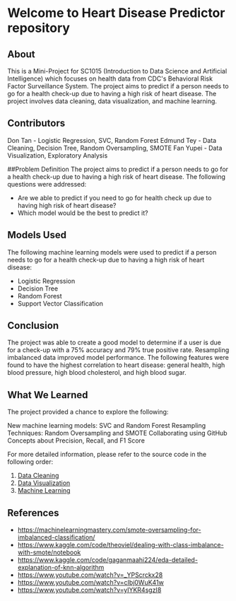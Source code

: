 # Welcome to Heart Disease Predictor repository

## About
This is a Mini-Project for SC1015 (Introduction to Data Science and Artificial Intelligence) which focuses on health data from CDC's Behavioral Risk Factor Surveillance System. The project aims to predict if a person needs to go for a health check-up due to having a high risk of heart disease. The project involves data cleaning, data visualization, and machine learning.

## Contributors
Don Tan - Logistic Regression, SVC, Random Forest
Edmund Tey - Data Cleaning, Decision Tree, Random Oversampling, SMOTE
Fan Yupei - Data Visualization, Exploratory Analysis

##Problem Definition
The project aims to predict if a person needs to go for a health check-up due to having a high risk of heart disease. The following questions were addressed:
* Are we able to predict if you need to go for health check up due to having high risk of heart disease?
* Which model would be the best to predict it?

## Models Used
The following machine learning models were used to predict if a person needs to go for a health check-up due to having a high risk of heart disease:

* Logistic Regression
* Decision Tree
* Random Forest
* Support Vector Classification

## Conclusion
The project was able to create a good model to determine if a user is due for a check-up with a 75% accuracy and 79% true positive rate. Resampling imbalanced data improved model performance. The following features were found to have the highest correlation to heart disease: general health, high blood pressure, high blood cholesterol, and high blood sugar.

## What We Learned
The project provided a chance to explore the following:

New machine learning models: SVC and Random Forest
Resampling Techniques: Random Oversampling and SMOTE
Collaborating using GitHub
Concepts about Precision, Recall, and F1 Score

For more detailed information, please refer to the source code in the following order:
1. [Data Cleaning](https://github.com/crockie/SC1015-Mini-Project/blob/main/Data%20Cleaning.ipynb)
2. [Data Visualization](https://github.com/crockie/SC1015-Mini-Project/blob/main/DATA%20visualization.ipynb)
3. [Machine Learning](https://github.com/crockie/SC1015-Mini-Project/blob/main/MachineLearning.ipynb)

## References
- https://machinelearningmastery.com/smote-oversampling-for-imbalanced-classification/
- https://www.kaggle.com/code/theoviel/dealing-with-class-imbalance-with-smote/notebook
- https://www.kaggle.com/code/gaganmaahi224/eda-detailed-explanation-of-knn-algorithm
- https://www.youtube.com/watch?v=_YPScrckx28
- https://www.youtube.com/watch?v=cIbj0WuK41w
- https://www.youtube.com/watch?v=yIYKR4sgzI8
